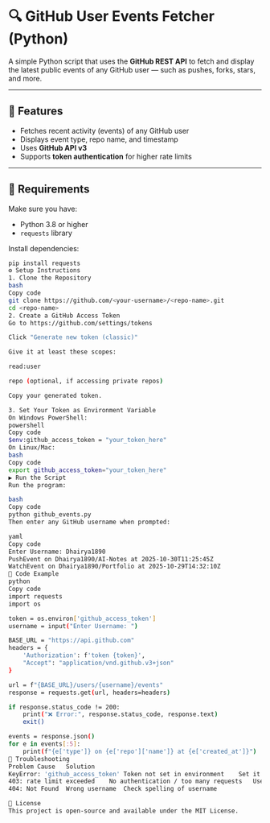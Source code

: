 # 🔍 GitHub User Events Fetcher (Python)

A simple Python script that uses the **GitHub REST API** to fetch and display the latest public events of any GitHub user — such as pushes, forks, stars, and more.

---

## 🚀 Features
- Fetches recent activity (events) of any GitHub user  
- Displays event type, repo name, and timestamp  
- Uses **GitHub API v3**  
- Supports **token authentication** for higher rate limits  

---

## 🧰 Requirements
Make sure you have:
- Python 3.8 or higher
- `requests` library

Install dependencies:
```bash
pip install requests
⚙️ Setup Instructions
1. Clone the Repository
bash
Copy code
git clone https://github.com/<your-username>/<repo-name>.git
cd <repo-name>
2. Create a GitHub Access Token
Go to https://github.com/settings/tokens

Click "Generate new token (classic)"

Give it at least these scopes:

read:user

repo (optional, if accessing private repos)

Copy your generated token.

3. Set Your Token as Environment Variable
On Windows PowerShell:
powershell
Copy code
$env:github_access_token = "your_token_here"
On Linux/Mac:
bash
Copy code
export github_access_token="your_token_here"
▶️ Run the Script
Run the program:

bash
Copy code
python github_events.py
Then enter any GitHub username when prompted:

yaml
Copy code
Enter Username: Dhairya1890
PushEvent on Dhairya1890/AI-Notes at 2025-10-30T11:25:45Z
WatchEvent on Dhairya1890/Portfolio at 2025-10-29T14:32:10Z
🧩 Code Example
python
Copy code
import requests
import os

token = os.environ['github_access_token']
username = input("Enter Username: ")

BASE_URL = "https://api.github.com"
headers = {
    'Authorization': f'token {token}',
    "Accept": "application/vnd.github.v3+json"
}

url = f"{BASE_URL}/users/{username}/events"
response = requests.get(url, headers=headers)

if response.status_code != 200:
    print("❌ Error:", response.status_code, response.text)
    exit()

events = response.json()
for e in events[:5]:
    print(f"{e['type']} on {e['repo']['name']} at {e['created_at']}")
🧠 Troubleshooting
Problem	Cause	Solution
KeyError: 'github_access_token'	Token not set in environment	Set it again using export or $env:
403: rate limit exceeded	No authentication / too many requests	Use a valid token
404: Not Found	Wrong username	Check spelling of username

📜 License
This project is open-source and available under the MIT License.
